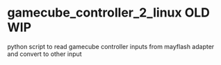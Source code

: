 # gamecube_controller_2_linux OLD WIP
python script to read gamecube controller inputs from mayflash adapter and convert to other input
